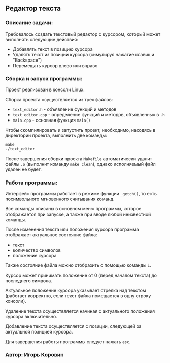 <p></p>  

## Редактор текста

### Описание задачи:

Требовалось создать текстовый редактор с курсором, который может выполнять следующие действия:

- Добавлять текст в позицию курсора
- Удалять текст из позиции курсора (симулируя нажатие клавиши "Backspace")
- Перемещать курсор влево или вправо

### Сборка и запуск программы:

Проект реализован в консоли Linux.

Сборка проекта осуществляется из трех файлов:  
- `text_editor.h` - объявление функций и методов
- `text_editor.cpp` - определение функций и методов, объявленных в `.h`
- `main.cpp` - основная функция `main()`

Чтобы скомпилировать и запустить проект, необходимо, находясь в директории проекта, выполнить две команды:

```
make
./text_editor
```

После завершения сборки проекта `Makefile` автоматически удалит файлы `.o` (выполнит команду `make clean`), однако исполняемый файл удален не будет.

### Работа программы:

Интерфейс программы работает в режиме функции `_getch()`, то есть посимвольного мгновенного считывания команд.

Все команды описаны в основном меню программы, которое отображается при запуске, а также при вводе любой неизвестной команды.

После изменения текста или положения курсора программа отображает актуальное состояние файла:
- текст
- количество символов
- положение курсора  

Также состояние файла можно отобразить с помощью команды `i`.

Курсор может принимать положение от 0 (перед началом текста) до последнего символа.  

Актуальное положение курсора указывает стрелка над текстом (работает корректно, если текст файла помещается в одну строку консоли).  

Удаление текста осуществляется начиная с актуального положения курсора включительно.  

Добавление текста осуществляется с позиции, следующей за актуальной позицией курсора.

Для завершения работы программы следует нажать `esc`.

### Автор: Игорь Коровин  

<p></p>